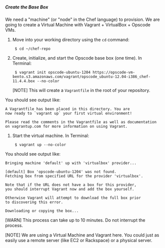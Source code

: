 ##### Create the Base Box
We need a "machine" (or "node" in the Chef language) to provision. We are going to create a Virtual Machine with Vagrant + VirtualBox + Opscode VMs.

1. Move into your working directory using the `cd` command:

        $ cd ~/chef-repo

1. Create, initialize, and start the Opscode base box (one time). In Terminal:

        $ vagrant init opscode-ubuntu-1204 https://opscode-vm-bento.s3.amazonaws.com/vagrant/opscode_ubuntu-12.04-i386_chef-11.4.4.box --no-color

    [NOTE] This will create a `Vagrantfile` in the root of your repository.

  You should see output like:

  ```text
  A Vagrantfile has been placed in this directory. You are
  now ready to `vagrant up` your first virtual environment!

  Please read the comments in the Vagrantfile as well as documentation
  on vagrantup.com for more information on using Vagrant.
  ```

1. Start the virtual machine. In Terminal:

        $ vagrant up --no-color

  You should see output like:

  ```text
  Bringing machine 'default' up with 'virtualbox' provider...

  [default] Box 'opscode-ubuntu-1204' was not found.
  Fetching box from specified URL for the provider 'virtualbox'.

  Note that if the URL does not have a box for this provider,
  you should interrupt Vagrant now and add the box yourself.

  Otherwise Vagrant will attempt to download the full box prior
  to discovering this error.

  Downloading or copying the box...
  ```

  [WARN] This process can take up to 10 minutes. Do not interrupt the process.

  [NOTE] We are using a Virtual Machine and Vagrant here. You could just as easily use a remote server (like EC2 or Rackspace) or a physical server.
